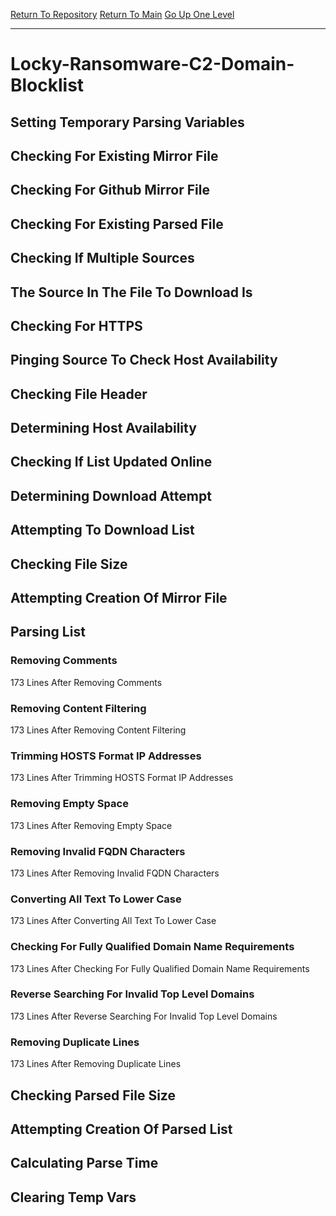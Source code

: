 [Return To Repository](https://github.com/deathbybandaid/piholeparser/)
[Return To Main](https://github.com/deathbybandaid/piholeparser/blob/master/RecentRunLogs/Mainlog.md)
[Go Up One Level](https://github.com/deathbybandaid/piholeparser/blob/master/RecentRunLogs/TopLevelScripts/30-Processing-Blacklists.md)
____________________________________
# Locky-Ransomware-C2-Domain-Blocklist
## Setting Temporary Parsing Variables
## Checking For Existing Mirror File
## Checking For Github Mirror File
## Checking For Existing Parsed File
## Checking If Multiple Sources
## The Source In The File To Download Is
## Checking For HTTPS
## Pinging Source To Check Host Availability
## Checking File Header
## Determining Host Availability
## Checking If List Updated Online
## Determining Download Attempt
## Attempting To Download List
## Checking File Size
## Attempting Creation Of Mirror File
## Parsing List
### Removing Comments
173 Lines After Removing Comments
### Removing Content Filtering
173 Lines After Removing Content Filtering
### Trimming HOSTS Format IP Addresses
173 Lines After Trimming HOSTS Format IP Addresses
### Removing Empty Space
173 Lines After Removing Empty Space
### Removing Invalid FQDN Characters
173 Lines After Removing Invalid FQDN Characters
### Converting All Text To Lower Case
173 Lines After Converting All Text To Lower Case
### Checking For Fully Qualified Domain Name Requirements
173 Lines After Checking For Fully Qualified Domain Name Requirements
### Reverse Searching For Invalid Top Level Domains
173 Lines After Reverse Searching For Invalid Top Level Domains
### Removing Duplicate Lines
173 Lines After Removing Duplicate Lines
## Checking Parsed File Size
## Attempting Creation Of Parsed List
## Calculating Parse Time
## Clearing Temp Vars
